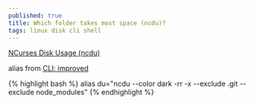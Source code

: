 ```yaml
---
published: true
title: Which folder takes most space (ncdu)?
tags: linux disk cli shell
---
```

[NCurses Disk Usage (ncdu)](https://dev.yorhel.nl/ncdu)

alias from [CLI: improved](https://remysharp.com/2018/08/23/cli-improved#ncdu--du)

{% highlight bash %}
alias du="ncdu --color dark -rr -x --exclude .git --exclude node_modules"
{% endhighlight %}
